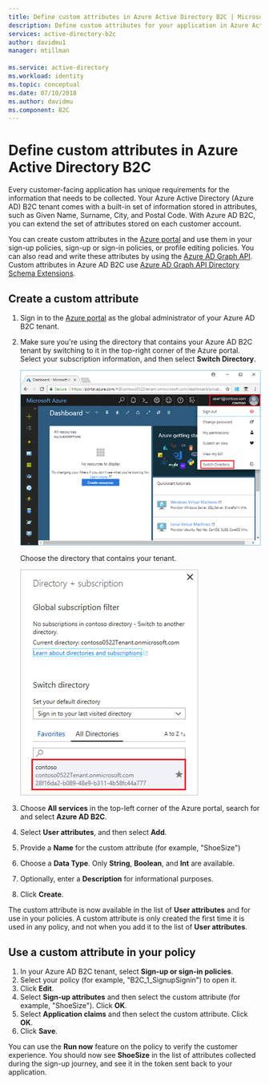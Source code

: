 ```yaml
---
title: Define custom attributes in Azure Active Directory B2C | Microsoft Docs
description: Define custom attributes for your application in Azure Active Directory B2C to collect information about your customers.
services: active-directory-b2c
author: davidmu1
manager: mtillman

ms.service: active-directory
ms.workload: identity
ms.topic: conceptual
ms.date: 07/10/2018
ms.author: davidmu
ms.component: B2C
---
```


# Define custom attributes in Azure Active Directory B2C

 Every customer-facing application has unique requirements for the information that needs to be collected. Your Azure Active Directory (Azure AD) B2C tenant comes with a built-in set of information stored in attributes, such as Given Name, Surname, City, and Postal Code. With Azure AD B2C, you can extend the set of attributes stored on each customer account. 
 
 You can create custom attributes in the [Azure portal](https://portal.azure.com/) and use them in your sign-up policies, sign-up or sign-in policies, or profile editing policies. You can also read and write these attributes by using the [Azure AD Graph API](active-directory-b2c-devquickstarts-graph-dotnet.md). Custom attributes in Azure AD B2C use [Azure AD Graph API Directory Schema Extensions](https://msdn.microsoft.com/library/azure/ad/graph/howto/azure-ad-graph-api-directory-schema-extensions).

## Create a custom attribute

1. Sign in to the [Azure portal](https://portal.azure.com/) as the global administrator of your Azure AD B2C tenant.
2. Make sure you're using the directory that contains your Azure AD B2C tenant by switching to it in the top-right corner of the Azure portal. Select your subscription information, and then select **Switch Directory**. 

    ![Switch to your Azure AD B2C tenant](./media/active-directory-b2c-reference-custom-attr/switch-directories.png)

    Choose the directory that contains your tenant.

    ![Select directory](./media/active-directory-b2c-reference-custom-attr/select-directory.png)

3. Choose **All services** in the top-left corner of the Azure portal, search for and select **Azure AD B2C**.
4. Select **User attributes**, and then select **Add**.
5. Provide a **Name** for the custom attribute (for example, "ShoeSize")
6. Choose a **Data Type**. Only **String**, **Boolean**, and **Int** are available.
7. Optionally, enter a **Description** for informational purposes. 
8. Click **Create**.

The custom attribute is now available in the list of **User attributes** and for use in your policies. A custom attribute is only created the first time it is used in any policy, and not when you add it to the list of **User attributes**.

## Use a custom attribute in your policy

1. In your Azure AD B2C tenant, select **Sign-up or sign-in policies**.
2. Select your policy (for example, "B2C_1_SignupSignin") to open it. 
3. Click **Edit**.
4. Select **Sign-up attributes** and then select the custom attribute (for example, "ShoeSize"). Click **OK**.
5. Select **Application claims** and then select the custom attribute. Click **OK**.
6. Click **Save**.

You can use the **Run now** feature on the policy to verify the customer experience. You should now see **ShoeSize** in the list of attributes collected during the sign-up journey, and see it in the token sent back to your application.

